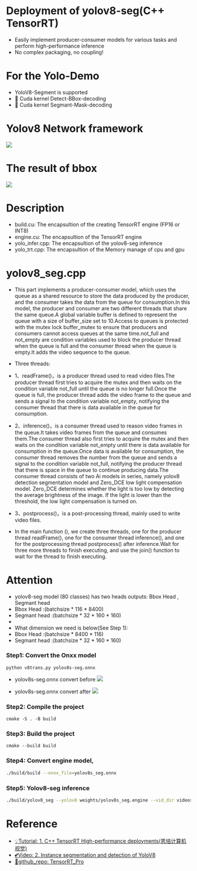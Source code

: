 # Deployment of yolov8-seg(C++ TensorRT)
- Easily implement producer-consumer models for various tasks and perform high-performance inference
- No complex packaging, no coupling!

# For the Yolo-Demo
- YoloV8-Segment is supported
- 🚀 Cuda kernel Detect-BBox-decoding
- 🚀 Cuda kernel Segmant-Mask-decoding 

# Yolov8 Network framework
![](yolov8.png)

# The result of bbox
![](Result.jpg)

# Description
- build.cu: The encapsultion of the creating TensorRT engine (FP16 or INT8)
- engine.cu: The encapsultion of the TensorRT engine
- yolo_infer.cpp: The encapsultion of the yolov8-seg inference
- yolo_trt.cpp: The encapsultion of the Memory manage of cpu and gpu

# yolov8_seg.cpp

- This part implements a producer-consumer model, which uses the queue as a shared resource to store the data produced by the producer, and the consumer takes the data from the queue for consumption.In this model, the producer and consumer are two different threads that share the same queue.A global variable buffer is defined to represent the queue with a size of buffer_size set to 10.Access to queues is protected with the mutex lock buffer_mutex to ensure that producers and consumers cannot access queues at the same time.not_full and not_empty are condition variables used to block the producer thread when the queue is full and the consumer thread when the queue is empty.It adds the video sequence to the queue.

- Three threads:
- 1、readFrame()，is a producer thread used to read video files.The producer thread first tries to acquire the mutex and then waits on the condition variable not_full until the queue is no longer full.Once the queue is full, the producer thread adds the video frame to the queue and sends a signal to the condition variable not_empty, notifying the consumer thread that there is data available in the queue for consumption.
- 2、inference()，is a consumer thread used to reason video frames in the queue.It takes video frames from the queue and consumes them.The consumer thread also first tries to acquire the mutex and then waits on the condition variable not_empty until there is data available for consumption in the queue.Once data is available for consumption, the consumer thread removes the number from the queue and sends a signal to the condition variable not_full, notifying the producer thread that there is space in the queue to continue producing data.The consumer thread consists of two Ai models in series, namely yolov8 detection segmentation model and Zero_DCE low light compensation model. Zero_DCE determines whether the light is too low by detecting the average brightness of the image. If the light is lower than the threshold, the low light compensation is turned on.
- 3、postprocess()，is a post-processing thread, mainly used to write video files.

- In the main function (), we create three threads, one for the producer thread readFrame(), one for the consumer thread inference(), and one for the postprocessing thread postprocess() after inference.Wait for three more threads to finish executing, and use the join() function to wait for the thread to finish executing.

# Attention
- yolov8-seg model (80 classes) has two heads outputs: Bbox Head , Segmant head
- Bbox Head :(batchsize * 116 * 8400)
- Segmant head :(batchsize * 32 * 160 * 160)        
-
- What dimension we need is below(See Step 1):
- Bbox Head :(batchsize * 8400 * 116)
- Segmant head :(batchsize * 32 * 160 * 160) 

### Step1: Convert the Onxx model
`python v8trans.py yolov8s-seg.onnx`

- yolov8s-seg.onnx convert before
![](yolov8_seg_before.png)

- yolov8s-seg.onnx convert after
![](yolov8_seg_after.png)


### Step2: Compile the project
`cmake -S . -B build`
### Step3: Build the project
`cmake --build build`
### Step4: Convert engine model, 
```bash
./build/build --onnx_file=yolov8s_seg.onnx
```
### Step5: Yolov8-seg inference
```bash
./build/yolov8_seg --yolov8 weights/yolov8s_seg.engine --vid_dir videos/
```

# Reference
- [💡Tutorial: 1. C++ TensorRT High-performance deployments(恩培计算机视觉)](https://enpeicv.com/)
- [💕Video: 2. Instance segmentation and detection of YoloV8](https://www.bilibili.com/video/BV1SY4y1C7E2)
- [🌻github_repo: TensorRT_Pro](https://github.com/shouxieai/tensorRT_Pro)

